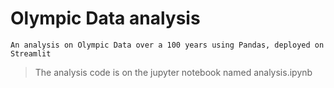 # **Olympic Data analysis**
`An analysis on Olympic Data over a 100 years using Pandas, deployed on Streamlit`
> The analysis code is on the jupyter notebook named analysis.ipynb
